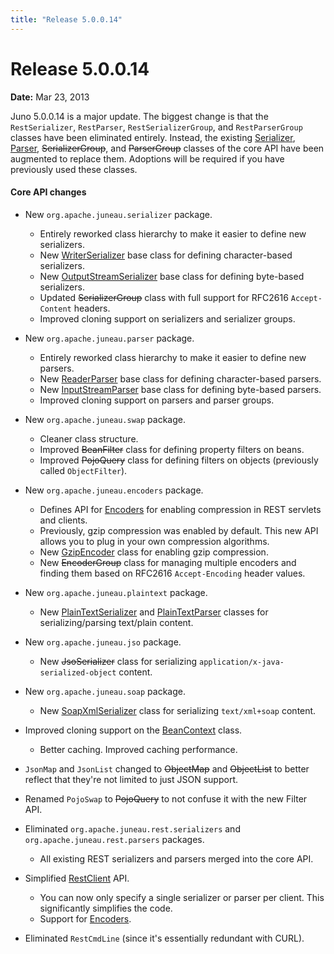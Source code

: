 ```yaml
---
title: "Release 5.0.0.14"
---
```


# Release 5.0.0.14

**Date:** Mar 23, 2013

Juno 5.0.0.14 is a major update.
The biggest change is that the `RestSerializer`, `RestParser`, `RestSerializerGroup`, and `RestParserGroup` classes have
been eliminated entirely.
Instead, the existing [Serializer]({{API_DOCS}}/org/apache/juneau/serializer/Serializer.html), [Parser]({{API_DOCS}}/org/apache/juneau/parser/Parser.html), ~~SerializerGroup~~, and ~~ParserGroup~~ classes of the core API have been augmented to replace them.
Adoptions will be required if you have previously used these classes.

#### Core API changes

- New `org.apache.juneau.serializer` package.
  - Entirely reworked class hierarchy to make it easier to define new serializers.
  - New [WriterSerializer]({{API_DOCS}}/org/apache/juneau/serializer/WriterSerializer.html) base class for defining character-based serializers.
  - New [OutputStreamSerializer]({{API_DOCS}}/org/apache/juneau/serializer/OutputStreamSerializer.html) base class for defining byte-based serializers.
  - Updated ~~SerializerGroup~~ class with full support for RFC2616 `Accept-Content` headers.
  - Improved cloning support on serializers and serializer groups.

- New `org.apache.juneau.parser` package.
  - Entirely reworked class hierarchy to make it easier to define new parsers.
  - New [ReaderParser]({{API_DOCS}}/org/apache/juneau/parser/ReaderParser.html) base class for defining character-based parsers.
  - New [InputStreamParser]({{API_DOCS}}/org/apache/juneau/parser/InputStreamParser.html) base class for defining byte-based parsers.
  - Improved cloning support on parsers and parser groups.

- New `org.apache.juneau.swap` package.
  - Cleaner class structure.
  - Improved ~~BeanFilter~~ class for defining property filters on beans.
  - Improved ~~PojoQuery~~ class for defining filters on objects (previously called `ObjectFilter`).

- New `org.apache.juneau.encoders` package.
  - Defines API for [Encoders]({{API_DOCS}}/org/apache/juneau/encoders/Encoder.html) for enabling compression in REST servlets and clients.
  - Previously, gzip compression was enabled by default. This new API allows you to plug in your own compression algorithms.
  - New [GzipEncoder]({{API_DOCS}}/org/apache/juneau/encoders/GzipEncoder.html) class for enabling gzip compression.
  - New ~~EncoderGroup~~ class for managing multiple encoders and finding them based on RFC2616 `Accept-Encoding` header values.

- New `org.apache.juneau.plaintext` package.
  - New [PlainTextSerializer]({{API_DOCS}}/org/apache/juneau/plaintext/PlainTextSerializer.html) and [PlainTextParser]({{API_DOCS}}/org/apache/juneau/plaintext/PlainTextParser.html) classes for serializing/parsing text/plain content.

- New `org.apache.juneau.jso` package.
  - New ~~JsoSerializer~~ class for serializing `application/x-java-serialized-object` content.

- New `org.apache.juneau.soap` package.
  - New [SoapXmlSerializer]({{API_DOCS}}/org/apache/juneau/soap/SoapXmlSerializer.html) class for serializing `text/xml+soap` content.

- Improved cloning support on the [BeanContext]({{API_DOCS}}/org/apache/juneau/BeanContext.html) class.
  - Better caching. Improved caching performance.

- `JsonMap` and `JsonList` changed to ~~ObjectMap~~ and ~~ObjectList~~ to better reflect that they're not limited to just JSON support.

- Renamed `PojoSwap` to ~~PojoQuery~~ to not confuse it with the new Filter API.

- Eliminated `org.apache.juneau.rest.serializers` and `org.apache.juneau.rest.parsers` packages.
  - All existing REST serializers and parsers merged into the core API.

- Simplified [RestClient]({{API_DOCS}}/oajrc/RestClient.html) API.
  - You can now only specify a single serializer or parser per client. This significantly simplifies the code.
  - Support for [Encoders]({{API_DOCS}}/org/apache/juneau/encoders/Encoder.html).

- Eliminated `RestCmdLine` (since it's essentially redundant with CURL).

